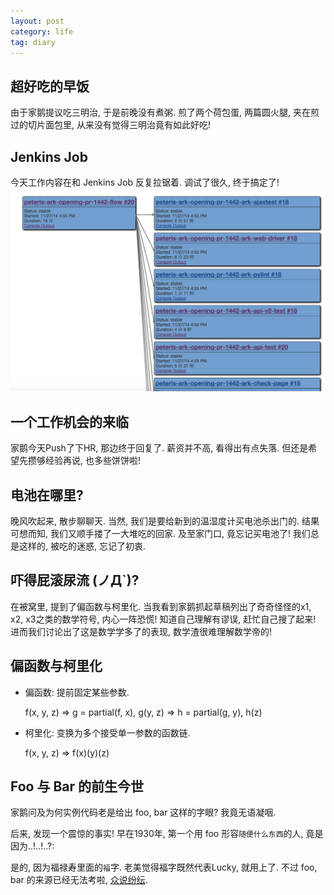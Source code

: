 ```yaml
---
layout: post
category: life
tag: diary
---
```


## 超好吃的早饭

由于家鹅提议吃三明治, 于是前晚没有煮粥.
煎了两个荷包蛋, 两篇圆火腿, 夹在煎过的切片面包里, 从来没有觉得三明治竟有如此好吃!

## Jenkins Job

今天工作内容在和 Jenkins Job 反复拉锯着.
调试了很久, 终于搞定了!
![Jenkins Flow](/images/2014/jenkins-flow.png)


## 一个工作机会的来临

家鹅今天Push了下HR, 那边终于回复了.
薪资并不高, 看得出有点失落.
但还是希望先攒够经验再说, 也多些饼饼啦!

## 电池在哪里?

晚风吹起来, 散步聊聊天.
当然, 我们是要给新到的温湿度计买电池杀出门的.
结果可想而知, 我们又顺手搂了一大堆吃的回家.
及至家门口, 竟忘记买电池了!
我们总是这样的, 被吃的迷惑, 忘记了初衷.

## 吓得屁滚尿流  (ノД`)?

在被窝里, 提到了偏函数与柯里化.
当我看到家鹅抓起草稿列出了奇奇怪怪的x1, x2, x3之类的数学符号, 内心一阵恐慌!
知道自己理解有谬误, 赶忙自己搜了起来!
进而我们讨论出了这是数学学多了的表现, 数学渣很难理解数学帝的!

## 偏函数与柯里化

* 偏函数: 提前固定某些参数.

    f(x, y, z)
      => g = partial(f, x), g(y, z)
        => h = partial(g, y), h(z)

* 柯里化: 变换为多个接受单一参数的函数链.

    f(x, y, z) => f(x)(y)(z)

## Foo 与 Bar 的前生今世

家鹅问及为何实例代码老是给出 foo, bar 这样的字眼?
我竟无语凝咽.

后来, 发现一个震惊的事实!
早在1930年, 第一个用 foo 形容`随便什么东西`的人, 竟是因为..!..!..?:

是的, 因为福禄寿里面的`福`字. 老美觉得福字既然代表Lucky, 就用上了.
不过 foo, bar 的来源已经无法考啦, [众说纷纭](http://stackoverflow.com/questions/4868904/what-is-the-origin-of-foo-and-bar).
